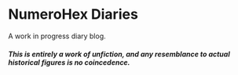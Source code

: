# NumeroHex Diaries
A work in progress diary blog.

##### This is entirely a work of unfiction, and any resemblance to actual historical figures is no coincedence.
